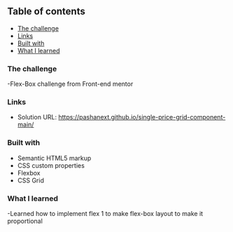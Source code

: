 ## Table of contents

- [The challenge](#the-challenge)
- [Links](#links)
- [Built with](#built-with)
- [What I learned](#what-i-learned)

### The challenge

-Flex-Box challenge from Front-end mentor

### Links

- Solution URL: https://pashanext.github.io/single-price-grid-component-main/

### Built with

- Semantic HTML5 markup
- CSS custom properties
- Flexbox
- CSS Grid

### What I learned

-Learned how to implement flex 1 to make flex-box layout
to make it proportional
